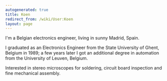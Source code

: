 ```yaml
---
autogenerated: true
title: Koen
redirect_from: /wiki/User:Koen
layout: page
---
```


I'm a Belgian electronics engineer, living in sunny Madrid, Spain.

I graduated as an Electronics Engineer from the State University of
Ghent, Belgium in 1989; a few years later I got an additional degree in
automation from the University of Leuven, Belgium.

Interested in stereo microscopes for soldering, circuit board inspection
and fine mechanical assembly.
